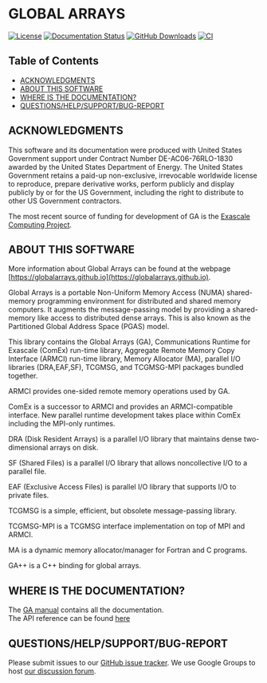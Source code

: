 # GLOBAL ARRAYS

[![License](https://img.shields.io/badge/License-BSD%203--Clause-blue.svg)](LICENSE)
[![Documentation Status](https://readthedocs.org/projects/globalarrays/badge/?version=latest)](https://globalarrays.readthedocs.io/en/latest/?badge=latest)
[![GitHub Downloads](https://img.shields.io/github/downloads/GlobalArrays/ga/total)](https://github.com/GlobalArrays/ga/releases)
[![CI](https://github.com/GlobalArrays/ga/actions/workflows/github_actions.yml/badge.svg)](https://github.com/GlobalArrays/ga/actions?query=workflow:GlobalArrays_CI)

## Table of Contents

* [ACKNOWLEDGMENTS](#acknowledgment)
* [ABOUT THIS SOFTWARE](#about-this-software)
* [WHERE IS THE DOCUMENTATION?](#where-is-the-documentation)
* [QUESTIONS/HELP/SUPPORT/BUG-REPORT](#questionshelpsupportbug-report)

## ACKNOWLEDGMENTS

This software and its documentation were produced with United States Government support under Contract Number DE-AC06-76RLO-1830 awarded by the United States Department of Energy. The United States Government retains a paid-up non-exclusive, irrevocable worldwide license to reproduce, prepare derivative works, perform publicly and display publicly by or for the US Government, including the right to distribute to other US Government contractors.

The most recent source of funding for development of GA is the [Exascale Computing Project](https://exascaleproject.org).

## ABOUT THIS SOFTWARE

More information about Global Arrays can be found at the webpage
[https://globalarrays.github.io](https://globalarrays.github.io).

Global Arrays is a portable Non-Uniform Memory Access (NUMA) shared-memory programming environment for distributed and shared memory computers. It augments the message-passing model by providing a shared-memory like access to distributed dense arrays. This is also known as the Partitioned Global Address Space (PGAS) model.

This library contains the Global Arrays (GA), Communications Runtime for Exascale (ComEx) run-time library, Aggregate Remote Memory Copy Interface (ARMCI) run-time library, Memory Allocator (MA), parallel I/O libraries (DRA,EAF,SF), TCGMSG, and TCGMSG-MPI packages bundled together. 

ARMCI provides one-sided remote memory operations used by GA.

ComEx is a successor to ARMCI and provides an ARMCI-compatible interface. New parallel runtime development takes place within ComEx including the MPI-only runtimes.

DRA (Disk Resident Arrays) is a parallel I/O library that maintains dense two-dimensional arrays on disk. 

SF (Shared Files) is a parallel I/O library that allows noncollective I/O to a parallel file.

EAF (Exclusive Access Files) is parallel I/O library that supports I/O to private files.

TCGMSG is a simple, efficient, but obsolete message-passing library.

TCGMSG-MPI is a TCGMSG interface implementation on top of MPI and ARMCI. 

MA is a dynamic memory allocator/manager for Fortran and C programs.

GA++ is a C++ binding for global arrays.

## WHERE IS THE DOCUMENTATION?

The [GA manual](https://globalarrays.readthedocs.io) contains all the documentation.  
The API reference can be found [here](https://globalarrays.github.io/userinterface.html)

## QUESTIONS/HELP/SUPPORT/BUG-REPORT

Please submit issues to our [GitHub issue tracker](https://github.com/GlobalArrays/ga/issues).  We use Google Groups to host [our discussion forum](https://groups.google.com/forum/#!forum/hpctools).
